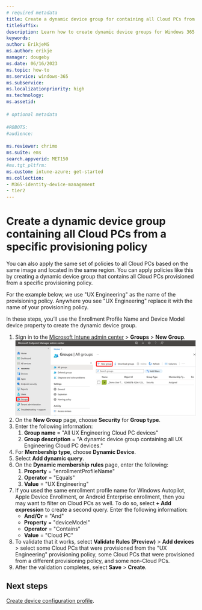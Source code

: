 ```yaml
---
# required metadata
title: Create a dynamic device group for containing all Cloud PCs from a specific provisioning policy
titleSuffix:
description: Learn how to create dynamic device groups for Windows 365.
keywords:
author: ErikjeMS  
ms.author: erikje
manager: dougeby
ms.date: 06/16/2023
ms.topic: how-to
ms.service: windows-365
ms.subservice:
ms.localizationpriority: high
ms.technology:
ms.assetid: 

# optional metadata

#ROBOTS:
#audience:

ms.reviewer: chrimo
ms.suite: ems
search.appverid: MET150
#ms.tgt_pltfrm:
ms.custom: intune-azure; get-started
ms.collection:
- M365-identity-device-management
- tier2
---
```


# Create a dynamic device group containing all Cloud PCs from a specific provisioning policy

You can also apply the same set of policies to all Cloud PCs based on the same image and located in the same region. You can apply policies like this by creating a dynamic device group that contains all Cloud PCs provisioned from a specific provisioning policy.

For the example below, we use "UX Engineering" as the name of the provisioning policy. Anywhere you see "UX Engineering" replace it with the name of your provisioning policy.

In these steps, you’ll use the Enrollment Profile Name and Device Model device property to create the dynamic device group.

1. Sign in to the [Microsoft Intune admin center](https://go.microsoft.com/fwlink/?linkid=2109431) > **Groups** > **New Group**.
![Screenshot of delete policy](./media/create-dynamic-device-group-all-cloudpcs/create-group.png)
2. On the **New Group** page, choose **Security** for **Group type**.
3. Enter the following information:
    1. **Group name** = "All UX Engineering Cloud PC devices"
    2. **Group description** = "A dynamic device group containing all UX Engineering Cloud PC devices."
4. For **Membership type**, choose **Dynamic Device**.
5. Select **Add dynamic query**.
6. On the **Dynamic membership rules** page, enter the following:
    1. **Property** = "enrollmentProfileName"
    2. **Operator** = "Equals"
    3. **Value** = "UX Engineering"
7. If you used the same enrollment profile name for Windows Autopilot, Apple Device Enrollment, or Android Enterprise enrollment, then you may want to filter on Cloud PCs as well. To do so, select **+ Add expression** to create a second query. Enter the following information:
    - **And/Or** = "And"
    - **Property** = "deviceModel"
    - **Operator** = "Contains"
    - **Value** = "Cloud PC"
8. To validate that it works, select **Validate Rules (Preview)** > **Add devices** > select some Cloud PCs that were provisioned from the "UX Engineering" provisioning policy, some Cloud PCs that were provisioned from a different provisioning policy, and some non-Cloud PCs.
9. After the validation completes, select **Save** > **Create**.

<!-- ########################## -->
## Next steps

[Create device configuration profile](create-device-configuration-profile.md).
